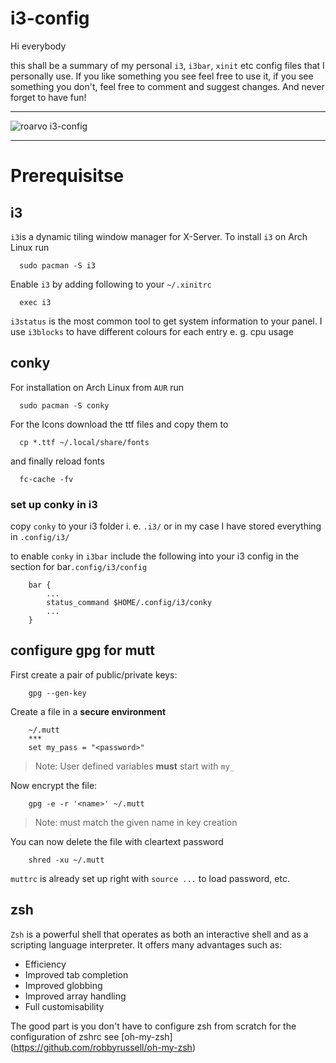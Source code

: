 # i3-config

Hi everybody

this shall be a summary of my personal `i3`, `i3bar`, `xinit` etc config files that I personally use.
If you like something you see feel free to use it, if you see something you don't, feel free to comment
and suggest changes. And never forget to have fun!

***
![roarvo i3-config](https://raw.github.com/roarvo/i3-config/master/Screenshot.png "roarvo i3-config")
***

# Prerequisitse

## i3

`i3`is a dynamic tiling window manager for X-Server. To install `i3` on Arch Linux run
```shell
  sudo pacman -S i3
```
Enable `i3` by adding following to your `~/.xinitrc`
```shell
  exec i3
```

`i3status` is the most common tool to get system information to your panel. I use `i3blocks` to have different colours for each entry e. g. cpu usage

## conky

For installation on Arch Linux from `AUR` run
```shell
  sudo pacman -S conky
```
For the Icons download the ttf files and copy them to
```shell
  cp *.ttf ~/.local/share/fonts
```
and finally reload fonts
```shell
  fc-cache -fv
```

### set up conky in i3

copy `conky` to your i3 folder i. e. `.i3/` or in my case I have stored everything in `.config/i3/`

to enable `conky` in `i3bar` include the following into your i3 config in the section for bar`.config/i3/config`
```shell
	bar {
		...
		status_command $HOME/.config/i3/conky
		...
	}
```

## configure gpg for mutt
First create a pair of public/private keys:
```shell
	gpg --gen-key
```
Create a file in a **secure environment**
```
	~/.mutt
	***
	set my_pass = "<password>"
```
> Note: User defined variables **must** start with `my_`

Now encrypt the file:
```shell
	gpg -e -r '<name>' ~/.mutt
```
> Note: <name> must match the given name in key creation

You can now delete the file with cleartext password
```shell
	shred -xu ~/.mutt
```
`muttrc` is already set up right with `source ...` to load password, etc.

## zsh

`Zsh` is a powerful shell that operates as both an interactive shell and as a scripting language interpreter. It offers many advantages such as:

- Efficiency
- Improved tab completion
- Improved globbing
- Improved array handling
- Full customisability

The good part is you don't have to configure zsh from scratch for the configuration of zshrc see [oh-my-zsh] (https://github.com/robbyrussell/oh-my-zsh)
